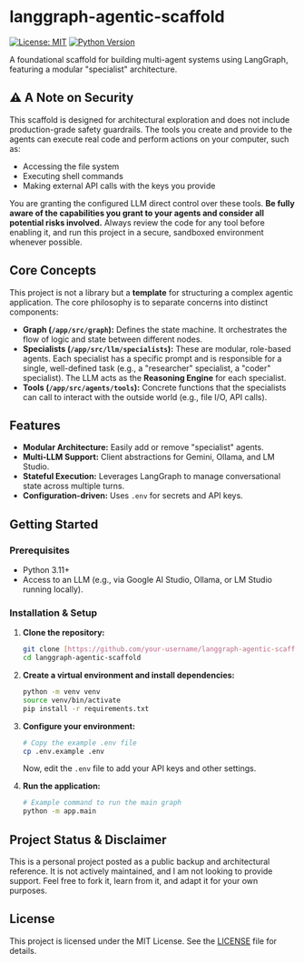 # langgraph-agentic-scaffold

[![License: MIT](https://img.shields.io/badge/License-MIT-yellow.svg)](https://opensource.org/licenses/MIT)
[![Python Version](https://img.shields.io/badge/python-3.11+-blue.svg)](https://www.python.org/downloads/)

A foundational scaffold for building multi-agent systems using LangGraph, featuring a modular "specialist" architecture.

## ⚠️ A Note on Security

This scaffold is designed for architectural exploration and does not include production-grade safety guardrails. The tools you create and provide to the agents can execute real code and perform actions on your computer, such as:

* Accessing the file system
* Executing shell commands
* Making external API calls with the keys you provide

You are granting the configured LLM direct control over these tools. **Be fully aware of the capabilities you grant to your agents and consider all potential risks involved.** Always review the code for any tool before enabling it, and run this project in a secure, sandboxed environment whenever possible.

## Core Concepts

This project is not a library but a **template** for structuring a complex agentic application. The core philosophy is to separate concerns into distinct components:

* **Graph (`/app/src/graph`):** Defines the state machine. It orchestrates the flow of logic and state between different nodes.
* **Specialists (`/app/src/llm/specialists`):** These are modular, role-based agents. Each specialist has a specific prompt and is responsible for a single, well-defined task (e.g., a "researcher" specialist, a "coder" specialist). The LLM acts as the **Reasoning Engine** for each specialist.
* **Tools (`/app/src/agents/tools`):** Concrete functions that the specialists can call to interact with the outside world (e.g., file I/O, API calls).

## Features

* **Modular Architecture:** Easily add or remove "specialist" agents.
* **Multi-LLM Support:** Client abstractions for Gemini, Ollama, and LM Studio.
* **Stateful Execution:** Leverages LangGraph to manage conversational state across multiple turns.
* **Configuration-driven:** Uses `.env` for secrets and API keys.

## Getting Started

### Prerequisites

* Python 3.11+
* Access to an LLM (e.g., via Google AI Studio, Ollama, or LM Studio running locally).

### Installation & Setup

1.  **Clone the repository:**
    ```bash
    git clone [https://github.com/your-username/langgraph-agentic-scaffold.git](https://github.com/your-username/langgraph-agentic-scaffold.git)
    cd langgraph-agentic-scaffold
    ```

2.  **Create a virtual environment and install dependencies:**
    ```bash
    python -m venv venv
    source venv/bin/activate
    pip install -r requirements.txt
    ```

3.  **Configure your environment:**
    ```bash
    # Copy the example .env file
    cp .env.example .env
    ```
    Now, edit the `.env` file to add your API keys and other settings.

4.  **Run the application:**
    ```bash
    # Example command to run the main graph
    python -m app.main
    ```

## Project Status & Disclaimer

This is a personal project posted as a public backup and architectural reference. It is not actively maintained, and I am not looking to provide support. Feel free to fork it, learn from it, and adapt it for your own purposes.

## License

This project is licensed under the MIT License. See the [LICENSE](LICENSE) file for details.
